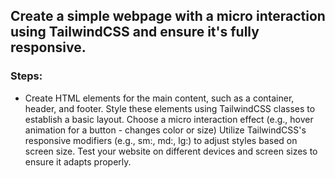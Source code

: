 ## Create a simple webpage with a micro interaction using TailwindCSS and ensure it's fully responsive.

### Steps:

* Create HTML elements for the main content, such as a container, header, and footer.
Style these elements using TailwindCSS classes to establish a basic layout.
Choose a micro interaction effect (e.g., hover animation for a button - changes color or size)
Utilize TailwindCSS's responsive modifiers (e.g., sm:, md:, lg:) to adjust styles based on screen size.
Test your website on different devices and screen sizes to ensure it adapts properly.